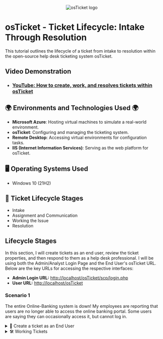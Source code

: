 <p align="center">
<img src="https://i.imgur.com/Clzj7Xs.png" alt="osTicket logo"/>
</p>

<h1>osTicket - Ticket Lifecycle: Intake Through Resolution</h1>
This tutorial outlines the lifecycle of a ticket from intake to resolution within the open-source help desk ticketing system osTicket.<br />


<h2>Video Demonstration</h2>

- ### [YouTube: How to create, work, and resolves tickets within osTicket](https://www.youtube.com)

<h2>🌍 Environments and Technologies Used 🌍</h2>

- **Microsoft Azure**: Hosting virtual machines to simulate a real-world environment.
- **osTicket**: Configuring and managing the ticketing system.
- **Remote Desktop**: Accessing virtual environments for configuration tasks.
- **IIS (Internet Information Services)**: Serving as the web platform for osTicket.

<h2>🖥️ Operating Systems Used </h2>

- Windows 10</b> (21H2)

<h2>🔄 Ticket Lifecycle Stages</h2>

- Intake
- Assignment and Communication
- Working the Issue
- Resolution

<h2>Lifecycle Stages</h2>

<p>In this section, I will create tickets as an end user, review the ticket properties, and then respond to them as a help desk professional. I will be using both the Admin/Analyst Login Page and the End User's osTicket URL. Below are the key URLs for accessing the respective interfaces:</p>

<ul>
  <li><strong>Admin Login URL:</strong> <a href="http://localhost/osTicket/scp/login.php" target="_blank">http://localhost/osTicket/scp/login.php</a></li>
  <li><strong>User URL:</strong> <a href="http://localhost/osTicket" target="_blank">http://localhost/osTicket</a></li>
</ul>


<!--<p><strong>⬇️ Click to Expand ⬇️</strong></p>-->

### Scenario 1

The entire Online-Banking system is down! My employees are reporting that users are no longer able to access the online banking portal. Some users are saying they can occasionally access it, but cannot log in.

<details>
  <summary>📝 Create a ticket as an End User</summary>

- Navigate to the Support Center URL: http://localhost/osTicket, and click `Open a New Ticket`

  ![2025-01-07 15_45_22-48 211 167 121 - Remote Desktop Connection](https://github.com/user-attachments/assets/772ba996-bc85-46b9-b448-4c561cc27947)

- I'll open a new ticket as `Sarah`, I'll input an email and name, then select the help topic `Report a Problem`. I'll input an Issue Summary, `Entire online banking system is down`, and then give more details. Then click `Create Ticket`.

  ![2025-01-07 16_03_29-48 211 167 121 - Remote Desktop Connection](https://github.com/user-attachments/assets/37993a64-3d9e-4df0-8dca-6e7e863de04a)

</details>


<details>
  <summary>🛠️ Working Tickets</summary>

- I'll log in as the Support specialist Jane.

  ![2025-01-07 16_34_46-48 211 167 121 - Remote Desktop Connection](https://github.com/user-attachments/assets/e91108a1-ab6c-4682-930e-1db51f8b27c7)

- On the dashboard, click `Tickets`, and we can now see Sarah's ticket.

  ![2025-01-07 16_36_14-48 211 167 121 - Remote Desktop Connection](https://github.com/user-attachments/assets/d83a05f1-7a14-466c-a7db-4860ef284094)

- Click the ticket, and observe `Priority`, `Department`, `SLA`, and `Assigned To`

  ![2025-01-07 16_45_39-48 211 167 121 - Remote Desktop Connection](https://github.com/user-attachments/assets/75eb4038-e9fe-4b7c-bbc8-8f529c676d3e)

- 


</details>
